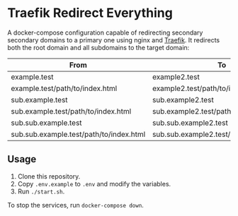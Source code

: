 # Traefik Redirect Everything

A docker-compose configuration capable of redirecting secondary secondary domains to a primary one using nginx and [Traefik](https://traefik.io/). It redirects both the root domain and all subdomains to the target domain:

| From | To |
|------|----|
| example.test | example2.test |
| example.test/path/to/index.html | example2.test/path/to/index.html |
| sub.example.test | sub.example2.test |
| sub.example.test/path/to/index.html | sub.example2.test/path/to/index.html
| sub.sub.example.test | sub.sub.example2.test |
| sub.sub.example.test/path/to/index.html | sub.sub.example2.test/path/to/index.html

## Usage

1. Clone this repository.
2. Copy `.env.example` to `.env` and modify the variables.
3. Run `./start.sh`.

To stop the services, run `docker-compose down`.

